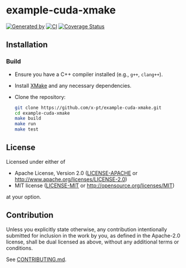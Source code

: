 # example-cuda-xmake

[![Generated by](https://img.shields.io/badge/Generated%20by-x--pt%2Ftemplate-blue)](https://github.com/x-pt/template)
[![CI](https://github.com/x-pt/example-cuda-xmake/workflows/CI/badge.svg)](https://github.com/x-pt/example-cuda-xmake/actions)
[![Coverage Status](https://coveralls.io/repos/github/x-pt/example-cuda-xmake/badge.svg?branch=main)](https://coveralls.io/github/x-pt/example-cuda-xmake?branch=main)

## Installation

### Build

- Ensure you have a C++ compiler installed (e.g., `g++`, `clang++`).

- Install [XMake](https://xmake.io/#/guide/installation) and any necessary dependencies.

- Clone the repository:

    ```sh
    git clone https://github.com/x-pt/example-cuda-xmake.git
    cd example-cuda-xmake
    make build
    make run
    make test
    ```

## License

Licensed under either of

- Apache License, Version 2.0
  ([LICENSE-APACHE](LICENSE-APACHE) or http://www.apache.org/licenses/LICENSE-2.0)
- MIT license
  ([LICENSE-MIT](LICENSE-MIT) or http://opensource.org/licenses/MIT)

at your option.

## Contribution

Unless you explicitly state otherwise, any contribution intentionally submitted
for inclusion in the work by you, as defined in the Apache-2.0 license, shall be
dual licensed as above, without any additional terms or conditions.

See [CONTRIBUTING.md](CONTRIBUTING.md).
